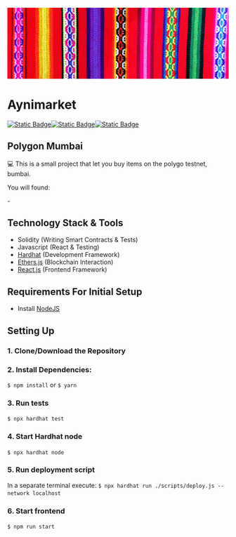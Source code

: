 ![](./public/Telar.jpg)


# Aynimarket
  [![Static Badge](https://img.shields.io/badge/React.js%20-%20blue)](https://img.shields.io/badge/-React.js-blue)[![Static Badge](https://img.shields.io/badge/Solidity%20-%20gray)](https://img.shields.io/badge/-Solidity-grey)[![Static Badge](https://img.shields.io/badge/HardHat%20-%20yellow)](https://img.shields.io/badge/-HardHat-yellow)


## Polygon Mumbai 

💻 This is a small project that let you buy items on the polygo testnet, bumbai. 
<p>You will found:</p>
 - 

## Technology Stack & Tools

- Solidity (Writing Smart Contracts & Tests)
- Javascript (React & Testing)
- [Hardhat](https://hardhat.org/) (Development Framework)
- [Ethers.js](https://docs.ethers.io/v5/) (Blockchain Interaction)
- [React.js](https://reactjs.org/) (Frontend Framework)

## Requirements For Initial Setup
- Install [NodeJS](https://nodejs.org/en/)

## Setting Up
### 1. Clone/Download the Repository

### 2. Install Dependencies:
`$ npm install` or `$ yarn`

### 3. Run tests
`$ npx hardhat test`

### 4. Start Hardhat node
`$ npx hardhat node`

### 5. Run deployment script
In a separate terminal execute:
`$ npx hardhat run ./scripts/deploy.js --network localhost`

### 6. Start frontend
`$ npm run start`

